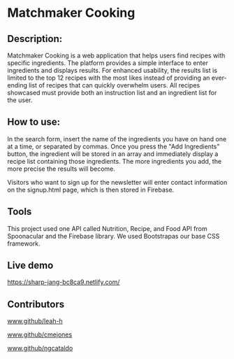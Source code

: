 #  Matchmaker Cooking

## Description: 
Matchmaker Cooking is a web application that helps users find recipes with specific ingredients. The platform provides a simple interface to enter ingredients and displays results. For enhanced usability, the results list is limited to the top 12 recipes with the most likes instead of providing an ever-ending list of recipes that can quickly overwhelm users. All recipes showcased must provide both an instruction list and an ingredient list for the user. 

## How to use:
In the search form, insert the name of the ingredients you have on hand one at a time, or separated by commas. Once you press the "Add Ingredients" button, the ingredient will be stored in an array and immediately display a recipe list containing those ingredients. The more ingredients you add, the more precise the results will become. 

Visitors who want to sign up for the newsletter will enter contact information on the signup.html page, which is then stored in Firebase. 

## Tools
This project used one API called Nutrition, Recipe, and Food API from Spoonacular and the Firebase library. We used Bootstrapas our base CSS framework.

## Live demo
https://sharp-jang-bc8ca9.netlify.com/

## Contributors
www.github/leah-h

www.github/cmejones

www.github/ngcataldo
